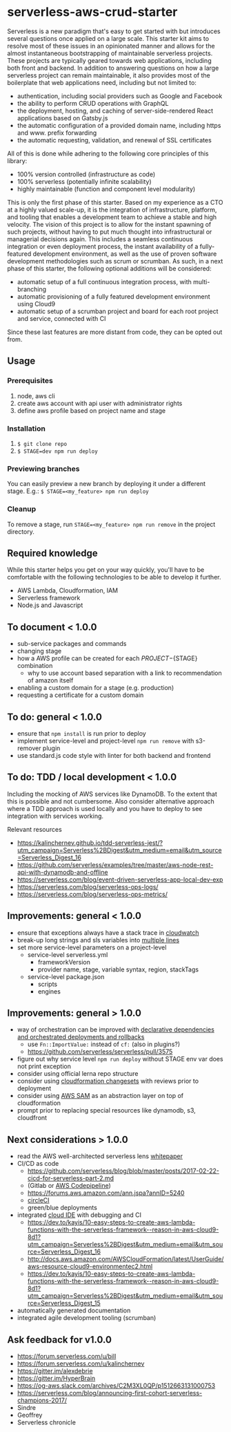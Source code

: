 # serverless-aws-crud-starter

Serverless is a new paradigm that's easy to get started with but introduces several questions once applied on a large scale. This starter kit aims to resolve most of these issues in an opinionated manner and allows for the almost instantaneous bootstrapping of maintainable serverless projects. These projects are typically geared towards web applications, including both front and backend. In addition to answering questions on how a large serverless project can remain maintainable, it also provides most of the boilerplate that web applications need, including but not limited to:

* authentication, including social providers such as Google and Facebook
* the ability to perform CRUD operations with GraphQL
* the deployment, hosting, and caching of server-side-rendered React applications based on Gatsby.js
* the automatic configuration of a provided domain name, including https and www. prefix forwarding
* the automatic requesting, validation, and renewal of SSL certificates

All of this is done while adhering to the following core principles of this library:

* 100% version controlled (infrastructure as code)
* 100% serverless (potentially infinite scalability)
* highly maintainable (function and component level modularity)

This is only the first phase of this starter. Based on my experience as a CTO at a highly valued scale-up, it is the integration of infrastructure, platform, and tooling that enables a development team to achieve a stable and high velocity. The vision of this project is to allow for the instant spawning of such projects, without having to put much thought into infrastructural or managerial decisions again. This includes a seamless continuous integration or even deployment process, the instant availability of a fully-featured development environment, as well as the use of proven software development methodologies such as scrum or scrumban. As such, in a next phase of this starter, the following optional additions will be considered:

* automatic setup of a full continuous integration process, with multi-branching
* automatic provisioning of a fully featured development environment using Cloud9
* automatic setup of a scrumban project and board for each root project and service, connected with CI

Since these last features are more distant from code, they can be opted out from.

## Usage

### Prerequisites

1. node, aws cli
2. create aws account with api user with administrator rights
3. define aws profile based on project name and stage

### Installation
1. `$ git clone repo`
2. `$ STAGE=dev npm run deploy`

### Previewing branches
You can easily preview a new branch by deploying it under a different stage. E.g.:
`$ STAGE=<my_feature> npm run deploy`

### Cleanup
To remove a stage, run `STAGE=<my_feature> npm run remove` in the project directory.

## Required knowledge

While this starter helps you get on your way quickly, you'll have to be comfortable with the following technologies to be able to develop it further.

* AWS Lambda, Cloudformation, IAM
* Serverless framework
* Node.js and Javascript

## To document < 1.0.0
- sub-service packages and commands
- changing stage
- how a AWS profile can be created for each ${PROJECT}-${STAGE} combination
  - why to use account based separation with a link to recommendation of amazon itself
- enabling a custom domain for a stage (e.g. production)
- requesting a certificate for a custom domain

## To do: general < 1.0.0
- ensure that `npm install` is run prior to deploy
- implement service-level and project-level `npm run remove` with s3-remover plugin
- use standard.js code style with linter for both backend and frontend

## To do: TDD / local development < 1.0.0
Including the mocking of AWS services like DynamoDB. To the extent that this is possible and not cumbersome. Also consider alternative approach where a TDD approach is used locally and you have to deploy to see integration with services working.

Relevant resources
- https://kalinchernev.github.io/tdd-serverless-jest/?utm_campaign=Serverless%2BDigest&utm_medium=email&utm_source=Serverless_Digest_16
- https://github.com/serverless/examples/tree/master/aws-node-rest-api-with-dynamodb-and-offline
- https://serverless.com/blog/event-driven-serverless-app-local-dev-exp
- https://serverless.com/blog/serverless-ops-logs/
- https://serverless.com/blog/serverless-ops-metrics/

## Improvements: general < 1.0.0
- ensure that exceptions always have a stack trace in [cloudwatch](https://github.com/serverless-heaven/serverless-webpack/issues/291)
- break-up long strings and sls variables into [multiple lines](https://stackoverflow.com/questions/3790454/in-yaml-how-do-i-break-a-string-over-multiple-lines#21699210)
- set more service-level parameters on a project-level
  - service-level serverless.yml
    - frameworkVersion
    - provider name, stage, variable syntax, region, stackTags
  - service-level package.json
    - scripts
    - engines

## Improvements: general > 1.0.0
- way of orchestration can be improved with [declarative dependencies and orchestrated deployments and  rollbacks](https://forum.serverless.com/t/orchestrating-deployment-and-sharing-stack-outputs-in-a-declarative-manner-with-lerna-repos/3319)
  - use `Fn::ImportValue:` instead of `cf:` (also in plugins?)
  - https://github.com/serverless/serverless/pull/3575
- figure out why service level `npm run deploy` without STAGE env var does not print exception
- consider using official lerna repo structure
- consider using [cloudformation changesets](https://github.com/trek10inc/serverless-cloudformation-changesets) with reviews prior to deployment
- consider using [AWS SAM](https://d1.awsstatic.com/whitepapers/serverless-architectures-with-aws-lambda.pdf) as an abstraction layer on top of cloudformation
- prompt prior to replacing special resources like dynamodb, s3, cloudfront

## Next considerations > 1.0.0
- read the AWS well-architected serverless lens [whitepaper](https://d1.awsstatic.com/whitepapers/architecture/AWS-Serverless-Applications-Lens.pdf)
- CI/CD as code
  - https://github.com/serverless/blog/blob/master/posts/2017-02-22-cicd-for-serverless-part-2.md
  - (Gitlab or [AWS Codepipeline](https://cloudonaut.io/aws-velocity-serverless-app/))
  - https://forums.aws.amazon.com/ann.jspa?annID=5240
  - [circleCI](https://serverless.com/blog/ci-cd-workflow-serverless-apps-with-circleci/)
  - green/blue deployments
- integrated [cloud IDE](https://aws.amazon.com/cloud9/) with debugging and CI
  - https://dev.to/kayis/10-easy-steps-to-create-aws-lambda-functions-with-the-serverless-framework--reason-in-aws-cloud9-8d1?utm_campaign=Serverless%2BDigest&utm_medium=email&utm_source=Serverless_Digest_16
  - http://docs.aws.amazon.com/AWSCloudFormation/latest/UserGuide/aws-resource-cloud9-environmentec2.html
  - https://dev.to/kayis/10-easy-steps-to-create-aws-lambda-functions-with-the-serverless-framework--reason-in-aws-cloud9-8d1?utm_campaign=Serverless%2BDigest&utm_medium=email&utm_source=Serverless_Digest_15
- automatically generated documentation
- integrated agile development tooling (scrumban)

## Ask feedback for v1.0.0
- https://forum.serverless.com/u/bill
- https://forum.serverless.com/u/kalinchernev
- https://gitter.im/alexdebrie
- https://gitter.im/HyperBrain
- https://og-aws.slack.com/archives/C2M3XL0QP/p1512663131000753
- https://serverless.com/blog/announcing-first-cohort-serverless-champions-2017/
- Sindre
- Geoffrey
- Serverless chronicle